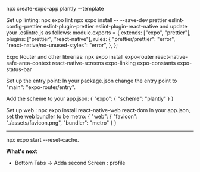 npx create-expo-app plantly --template

Set up linting: 
npx expo lint
npx expo install -- --save-dev prettier eslint-config-prettier eslint-plugin-prettier eslint-plugin-react-native
and update your .eslintrc.js as follows:
module.exports = {
  extends: ["expo", "prettier"],
  plugins: ["prettier", "react-native"],
  rules: {
    "prettier/prettier": "error",
    "react-native/no-unused-styles": "error",
  },
};

Expo Router and other librerias: npx expo install expo-router react-native-safe-area-context react-native-screens expo-linking expo-constants expo-status-bar

Set up the entry point: In your package.json change the entry point to "main": "expo-router/entry".

Add the scheme to your app.json:
{
  "expo": {
    "scheme": "plantly"
  }
}

Set up web : npx expo install react-native-web react-dom
In your app.json, set the web bundler to be metro: 
{
  "web": {
    "favicon": "./assets/favicon.png",
   "bundler": "metro"
  }
}

********************************
npx expo start --reset-cache.

**What's next**

- Bottom Tabs -> Adda second Screen : profile
